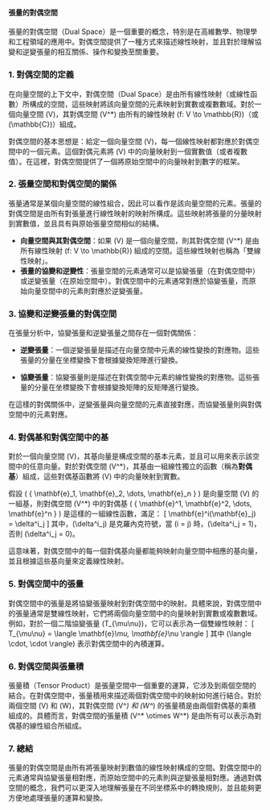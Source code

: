 #### 張量的對偶空間

張量的對偶空間（Dual Space）是一個重要的概念，特別是在高維數學、物理學和工程領域的應用中。對偶空間提供了一種方式來描述線性映射，並且對於理解協變和逆變張量的相互關係、操作和變換至關重要。

### 1. **對偶空間的定義**

在向量空間的上下文中，對偶空間（Dual Space）是由所有線性映射（或線性函數）所構成的空間，這些映射將該向量空間的元素映射到實數或複數數域。對於一個向量空間 \(V\)，其對偶空間 \(V^*\) 由所有的線性映射 \(f: V \to \mathbb{R}\)（或 \(\mathbb{C}\)）組成。

對偶空間的基本思想是：給定一個向量空間 \(V\)，每一個線性映射都對應於對偶空間中的一個元素。這個對偶元素將 \(V\) 中的向量映射到一個實數值（或者複數值）。在這裡，對偶空間提供了一個將原始空間中的向量映射到數字的框架。

### 2. **張量空間和對偶空間的關係**

張量通常是某個向量空間的線性組合，因此可以看作是該向量空間的元素。張量的對偶空間是由所有對張量進行線性映射的映射所構成。這些映射將張量的分量映射到實數值，並且具有與原始張量空間相似的結構。

- **向量空間與其對偶空間**：如果 \(V\) 是一個向量空間，則其對偶空間 \(V^*\) 是由所有線性映射 \(f: V \to \mathbb{R}\) 組成的空間。這些線性映射也稱為「雙線性映射」。
- **張量的協變和逆變性**：張量空間的元素通常可以是協變張量（在對偶空間中）或逆變張量（在原始空間中）。對偶空間中的元素通常對應於協變張量，而原始向量空間中的元素則對應於逆變張量。

### 3. **協變和逆變張量的對偶空間**

在張量分析中，協變張量和逆變張量之間存在一個對偶關係：

- **逆變張量**：一個逆變張量是描述在向量空間中元素的線性變換的對應物。這些張量的分量在坐標變換下會根據變換矩陣進行變換。
  
- **協變張量**：協變張量則是描述在對偶空間中元素的線性變換的對應物。這些張量的分量在坐標變換下會根據變換矩陣的反矩陣進行變換。

在這樣的對偶關係中，逆變張量與向量空間的元素直接對應，而協變張量則與對偶空間中的元素對應。

### 4. **對偶基和對偶空間中的基**

對於一個向量空間 \(V\)，其基向量是構成空間的基本元素，並且可以用來表示該空間中的任意向量。對於對偶空間 \(V^*\)，其基由一組線性獨立的函數（稱為**對偶基**）組成，這些對偶基函數將 \(V\) 中的向量映射到實數。

假設 \( \{ \mathbf{e}_1, \mathbf{e}_2, \dots, \mathbf{e}_n \} \) 是向量空間 \(V\) 的一組基，則對偶空間 \(V^*\) 中的對偶基 \( \{ \mathbf{e}^1, \mathbf{e}^2, \dots, \mathbf{e}^n \} \) 是這樣的一組線性函數，滿足：
\[
\mathbf{e}^i(\mathbf{e}_j) = \delta^i_j
\]
其中，\(\delta^i_j\) 是克羅內克符號，當 \(i = j\) 時，\(\delta^i_j = 1\)，否則 \(\delta^i_j = 0\)。

這意味著，對偶空間中的每一個對偶基向量都能夠映射向量空間中相應的基向量，並且根據這些基向量來定義線性映射。

### 5. **對偶空間中的張量**

對偶空間中的張量是將協變張量映射到對偶空間中的映射。具體來說，對偶空間中的張量通常是雙線性映射，它們將兩個向量空間中的向量映射到實數或複數數域。例如，對於一個二階協變張量 \(T_{\mu\nu}\)，它可以表示為一個雙線性映射：
\[
T_{\mu\nu} = \langle \mathbf{e}_\mu, \mathbf{e}_\nu \rangle
\]
其中 \(\langle \cdot, \cdot \rangle\) 表示對偶空間中的內積運算。

### 6. **對偶空間與張量積**

張量積（Tensor Product）是張量空間中一個重要的運算，它涉及到兩個空間的結合。在對偶空間中，張量積用來描述兩個對偶空間中的映射如何進行結合。對於兩個空間 \(V\) 和 \(W\)，其對偶空間 \(V^*\) 和 \(W^*\) 的張量積是由兩個對偶基的乘積組成的。具體而言，對偶空間的張量積 \(V^* \otimes W^*\) 是由所有可以表示為對偶基的線性組合所組成。

### 7. **總結**

張量的對偶空間是由所有將張量映射到數值的線性映射構成的空間。對偶空間中的元素通常與協變張量相對應，而原始空間中的元素則與逆變張量相對應。通過對偶空間的概念，我們可以更深入地理解張量在不同坐標系中的轉換規則，並且能夠更方便地處理張量的運算和變換。